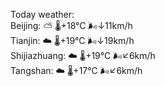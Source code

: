 Today weather:  
Beijing: ⛅️  🌡️+18°C 🌬️↓11km/h  
Tianjin: ☁️   🌡️+19°C 🌬️↓19km/h  
Shijiazhuang: ☁️   🌡️+19°C 🌬️↙6km/h  
Tangshan: ☁️   🌡️+17°C 🌬️↙6km/h  
